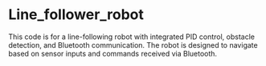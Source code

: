 # Line_follower_robot
This code is for a line-following robot with integrated PID control, obstacle detection, and Bluetooth communication. The robot is designed to navigate based on sensor inputs and commands received via Bluetooth.
